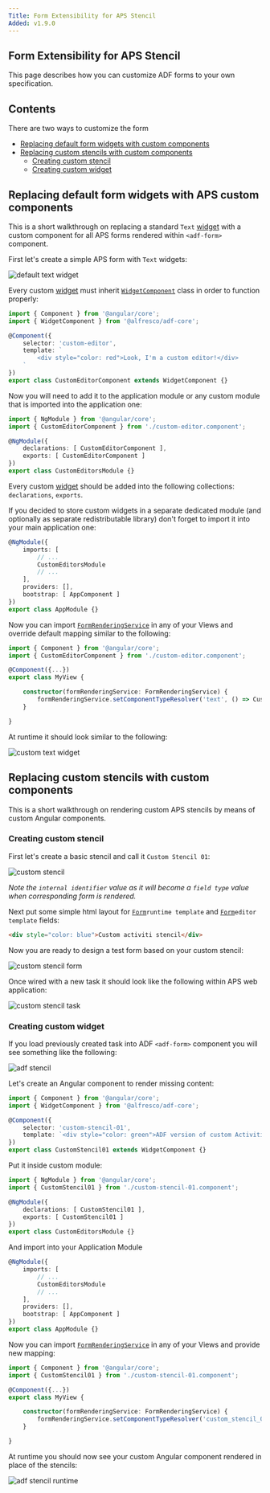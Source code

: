 ```yaml
---
Title: Form Extensibility for APS Stencil
Added: v1.9.0
---
```


## Form Extensibility for APS Stencil
This page describes how you can customize ADF forms to your own specification.

## Contents
There are two ways to customize the form
-   [Replacing default form widgets with custom components](#replacing-default-form-widgets-with-custom-components)
-   [Replacing custom stencils with custom components](#replacing-custom-stencils-with-custom-components)
    -   [Creating custom stencil](#creating-custom-stencil)
    -   [Creating custom widget](#creating-custom-widget)

## Replacing default form widgets with APS custom components

This is a short walkthrough on replacing a standard `Text` [widget](../../lib/testing/src/lib/core/pages/form/widgets/widget.ts) with a custom component for all APS forms
rendered within `<adf-form>` component.

First let's create a simple APS form with `Text` widgets:

![default text widget](../docassets/images/text-default-widget.png)

Every custom [widget](../../lib/testing/src/lib/core/pages/form/widgets/widget.ts) must inherit [`WidgetComponent`](../insights/components/widget.component.md) class in order to function properly:

```ts
import { Component } from '@angular/core';
import { WidgetComponent } from '@alfresco/adf-core';

@Component({
    selector: 'custom-editor',
    template: `
        <div style="color: red">Look, I'm a custom editor!</div>
    `
})
export class CustomEditorComponent extends WidgetComponent {}
```

Now you will need to add it to the application module or any custom module that is imported into the application one:

```ts
import { NgModule } from '@angular/core';
import { CustomEditorComponent } from './custom-editor.component';

@NgModule({
    declarations: [ CustomEditorComponent ],
    exports: [ CustomEditorComponent ]
})
export class CustomEditorsModule {}
```

Every custom [widget](../../lib/testing/src/lib/core/pages/form/widgets/widget.ts) should be added into the following collections: `declarations`, `exports`.

If you decided to store custom widgets in a separate dedicated module (and optionally as separate redistributable library)
don't forget to import it into your main application one:

```ts
@NgModule({
    imports: [
        // ...
        CustomEditorsModule
        // ...
    ],
    providers: [],
    bootstrap: [ AppComponent ]
})
export class AppModule {}
```

Now you can import [`FormRenderingService`](../core/services/form-rendering.service.md) in any of your Views and override default mapping similar to the following:

```ts
import { Component } from '@angular/core';
import { CustomEditorComponent } from './custom-editor.component';

@Component({...})
export class MyView {

    constructor(formRenderingService: FormRenderingService) {
        formRenderingService.setComponentTypeResolver('text', () => CustomEditorComponent, true);
    }

}
```

At runtime it should look similar to the following:

![custom text widget](../docassets/images/text-custom-widget.png)

## Replacing custom stencils with custom components

This is a short walkthrough on rendering custom APS stencils by means of custom Angular components.

### Creating custom stencil

First let's create a basic stencil and call it `Custom Stencil 01`:

![custom stencil](../docassets/images/activiti-stencil-01.png)

_Note the `internal identifier` value as it will become a `field type` value when corresponding form is rendered._

Next put some simple html layout for [`Form`](../../lib/process-services/src/lib/task-list/models/form.model.ts)`runtime template` and [`Form`](../../lib/process-services/src/lib/task-list/models/form.model.ts)`editor template` fields:

```html
<div style="color: blue">Custom activiti stencil</div>
```

Now you are ready to design a test form based on your custom stencil:

![custom stencil form](../docassets/images/activiti-stencil-02.png)

Once wired with a new task it should look like the following within APS web application:

![custom stencil task](../docassets/images/activiti-stencil-03.png)

### Creating custom widget

If you load previously created task into ADF `<adf-form>` component you will see something like the following:

![adf stencil](../docassets/images/adf-stencil-01.png)

Let's create an Angular component to render missing content:

```ts
import { Component } from '@angular/core';
import { WidgetComponent } from '@alfresco/adf-core';

@Component({
    selector: 'custom-stencil-01',
    template: `<div style="color: green">ADF version of custom Activiti stencil</div>`
})
export class CustomStencil01 extends WidgetComponent {}
```

Put it inside custom module:

```ts
import { NgModule } from '@angular/core';
import { CustomStencil01 } from './custom-stencil-01.component';

@NgModule({
    declarations: [ CustomStencil01 ],
    exports: [ CustomStencil01 ]
})
export class CustomEditorsModule {}
```

And import into your Application Module

```ts
@NgModule({
    imports: [
        // ...
        CustomEditorsModule
        // ...
    ],
    providers: [],
    bootstrap: [ AppComponent ]
})
export class AppModule {}
```

Now you can import [`FormRenderingService`](../core/services/form-rendering.service.md) in any of your Views and provide new mapping:

```ts
import { Component } from '@angular/core';
import { CustomStencil01 } from './custom-stencil-01.component';

@Component({...})
export class MyView {

    constructor(formRenderingService: FormRenderingService) {
        formRenderingService.setComponentTypeResolver('custom_stencil_01', () => CustomStencil01, true);
    }

}
```

At runtime you should now see your custom Angular component rendered in place of the stencils:

![adf stencil runtime](../docassets/images/adf-stencil-02.png)
